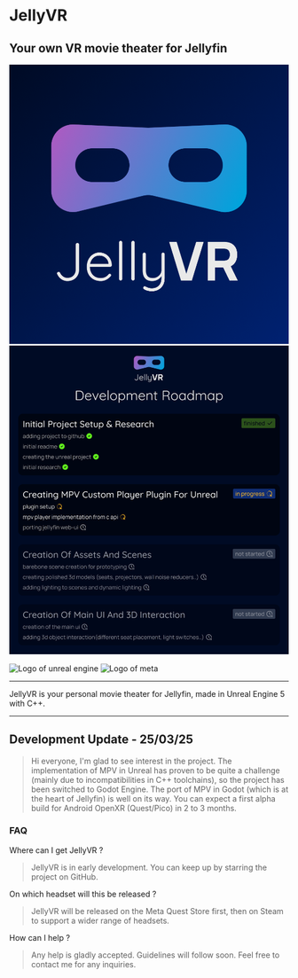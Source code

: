 # JellyVR

## Your own VR movie theater for Jellyfin

![Logo of JellyVR](JellyVR_Logo.png)
![Development Roadmap of JellyVR](JellyVR_Roadmap.png)

![Logo of unreal engine](https://img.shields.io/badge/Unreal%20Engine-0E1128?logo=unrealengine)
![Logo of meta](https://img.shields.io/badge/Meta%20Quest-0467DF?logo=meta)

---
JellyVR is your personal movie theater for Jellyfin, made in Unreal Engine 5 with C++.

---
## Development Update - 25/03/25

> Hi everyone, I'm glad to see interest in the project. The implementation of MPV in Unreal has proven to be quite a challenge (mainly due to incompatibilities in C++ toolchains), so the project has been switched to Godot Engine. The port of MPV in Godot (which is at the heart of Jellyfin) is well on its way. You can expect a first alpha build for Android OpenXR (Quest/Pico) in 2 to 3 months.

### FAQ

Where can I get JellyVR ?
> JellyVR is in early development. You can keep up by starring the project on GitHub.

On which headset will this be released ?
> JellyVR will be released on the Meta Quest Store first, then on Steam to support a wider range of headsets.

How can I help ?
> Any help is gladly accepted. Guidelines will follow soon. Feel free to contact me for any inquiries.
